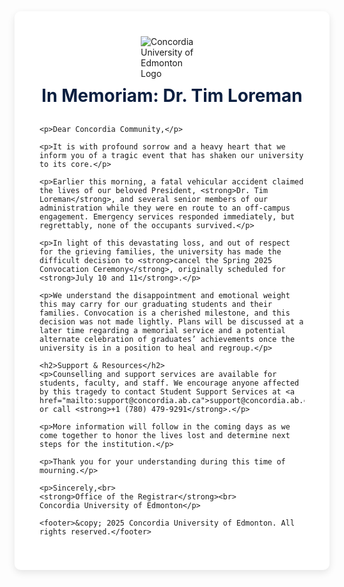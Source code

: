 <!DOCTYPE html>
<html lang="en">
<head>
  <meta charset="UTF-8" />
  <meta name="viewport" content="width=device-width, initial-scale=1.0" />
  <title>In Memoriam – Concordia University of Edmonton</title>
  <style>
    :root {
      --primary-color: #0b1f40; /* Dark Navy Blue */
      --background-color: #ffffff;
      --text-color: #1a1a1a;
      --accent-color: #8a1c1c;
      --shadow: rgba(0, 0, 0, 0.1);
    }

    body {
      margin: 0;
      font-family: 'Segoe UI', Tahoma, Geneva, Verdana, sans-serif;
      background-color: var(--background-color);
      color: var(--text-color);
      display: flex;
      justify-content: center;
      align-items: center;
      min-height: 100vh;
      padding: 30px 15px;
    }

    .container {
      background-color: #fff;
      border-radius: 10px;
      box-shadow: 0 4px 12px var(--shadow);
      max-width: 800px;
      width: 100%;
      padding: 40px;
      box-sizing: border-box;
    }

    .header {
      display: flex;
      align-items: center;
      justify-content: center;
      flex-direction: column;
      margin-bottom: 30px;
    }

    .logo {
      max-width: 100px;
      height: auto;
      margin-bottom: 10px;
    }

    h1 {
      font-size: 28px;
      color: var(--primary-color);
      margin: 0;
      text-align: center;
    }

    h2 {
      color: var(--accent-color);
      font-size: 22px;
      margin-top: 30px;
    }

    p {
      font-size: 16px;
      line-height: 1.7;
      margin: 16px 0;
      text-align: justify;
    }

    footer {
      margin-top: 40px;
      font-size: 14px;
      text-align: center;
      color: #666;
    }

    @media (max-width: 600px) {
      .container {
        padding: 25px 20px;
      }

      h1 {
        font-size: 24px;
      }

      h2 {
        font-size: 20px;
      }
    }
  </style>
</head>
<body>
  <div class="container">
    <div class="header">
      <!-- Upload logo to your GitHub repo and replace src -->
      <img src="https://upload.wikimedia.org/wikipedia/en/2/26/Concordia_University_of_Edmonton_logo.png" alt="Concordia University of Edmonton Logo" class="logo">
      <h1>In Memoriam: Dr. Tim Loreman</h1>
    </div>

    <p>Dear Concordia Community,</p>

    <p>It is with profound sorrow and a heavy heart that we inform you of a tragic event that has shaken our university to its core.</p>

    <p>Earlier this morning, a fatal vehicular accident claimed the lives of our beloved President, <strong>Dr. Tim Loreman</strong>, and several senior members of our administration while they were en route to an off-campus engagement. Emergency services responded immediately, but regrettably, none of the occupants survived.</p>

    <p>In light of this devastating loss, and out of respect for the grieving families, the university has made the difficult decision to <strong>cancel the Spring 2025 Convocation Ceremony</strong>, originally scheduled for <strong>July 10 and 11</strong>.</p>

    <p>We understand the disappointment and emotional weight this may carry for our graduating students and their families. Convocation is a cherished milestone, and this decision was not made lightly. Plans will be discussed at a later time regarding a memorial service and a potential alternate celebration of graduates’ achievements once the university is in a position to heal and regroup.</p>

    <h2>Support & Resources</h2>
    <p>Counselling and support services are available for students, faculty, and staff. We encourage anyone affected by this tragedy to contact Student Support Services at <a href="mailto:support@concordia.ab.ca">support@concordia.ab.ca</a> or call <strong>+1 (780) 479-9291</strong>.</p>

    <p>More information will follow in the coming days as we come together to honor the lives lost and determine next steps for the institution.</p>

    <p>Thank you for your understanding during this time of mourning.</p>

    <p>Sincerely,<br>
    <strong>Office of the Registrar</strong><br>
    Concordia University of Edmonton</p>

    <footer>&copy; 2025 Concordia University of Edmonton. All rights reserved.</footer>
  </div>
</body>
</html>

